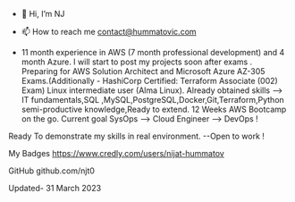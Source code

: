 - 👋 Hi, I’m NJ

- 📫 How to reach me contact@hummatovic.com
- 11 month experience in AWS (7 month professional development) and 4 month Azure. 
I will start to post my projects soon after exams .
Preparing for AWS Solution Architect and Microsoft Azure AZ-305 Exams.(Additionally - HashiCorp Certified: Terraform Associate (002) Exam)
Linux intermediate user (Alma Linux).
Already obtained skills --> IT fundamentals,SQL ,MySQL,PostgreSQL,Docker,Git,Terraform,Python semi-productive knowledge,Ready to extend.
12 Weeks AWS Bootcamp on the go.
Current goal SysOps --> Cloud Engineer --> DevOps !

Ready To demonstrate my skills in real environment. --Open to work !

My Badges 
https://www.credly.com/users/nijat-hummatov 

GitHub
github.com/njt0


Updated- 31 March 2023
<!---
njt0/njt0 is a ✨ special ✨ repository because its `README.md` (this file) appears on your GitHub profile.
You can click the Preview link to take a look at your changes.
--->
